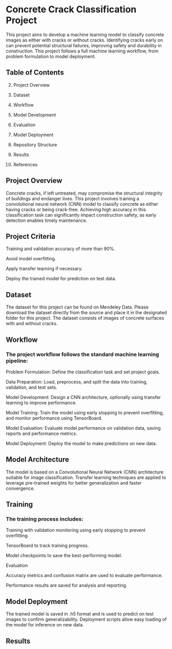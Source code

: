 # Concrete Crack Classification Project

This project aims to develop a machine learning model to classify concrete images as either with cracks or without cracks. Identifying cracks early on can prevent potential structural failures, improving safety and durability in construction. This project follows a full machine learning workflow, from problem formulation to model deployment.

## Table of Contents
  
2. Project Overview
   
3. Dataset

4. Workflow
  
5. Model Development
  
6. Evaluation

7. Model Deployment
  
8. Repository Structure
  
9. Results
  
10. References


## Project Overview

Concrete cracks, if left untreated, may compromise the structural integrity of buildings and endanger lives. This project involves training a convolutional neural network (CNN) model to classify concrete as either having cracks or being crack-free. Achieving high accuracy in this classification task can significantly impact construction safety, as early detection enables timely maintenance.

## Project Criteria

Training and validation accuracy of more than 90%.

Avoid model overfitting.

Apply transfer learning if necessary.

Deploy the trained model for prediction on test data.

## Dataset

The dataset for this project can be found on Mendeley Data. Please download the dataset directly from the source and place it in the designated folder for this project. The dataset consists of images of concrete surfaces with and without cracks.

## Workflow

### The project workflow follows the standard machine learning pipeline:

Problem Formulation: Define the classification task and set project goals.

Data Preparation: Load, preprocess, and split the data into training, validation, and test sets.

Model Development: Design a CNN architecture, optionally using transfer learning to improve performance.

Model Training: Train the model using early stopping to prevent overfitting, and monitor performance using TensorBoard.

Model Evaluation: Evaluate model performance on validation data, saving reports and performance metrics.

Model Deployment: Deploy the model to make predictions on new data.

## Model Architecture

The model is based on a Convolutional Neural Network (CNN) architecture suitable for image classification. Transfer learning techniques are applied to leverage pre-trained weights for better generalization and faster convergence.

## Training

### The training process includes:

Training with validation monitoring using early stopping to prevent overfitting.

TensorBoard to track training progress.

Model checkpoints to save the best-performing model.

Evaluation

Accuracy metrics and confusion matrix are used to evaluate performance.

Performance results are saved for analysis and reporting.

## Model Deployment

The trained model is saved in .h5 format and is used to predict on test images to confirm generalizability. Deployment scripts allow easy loading of the model for inference on new data.

## Results


